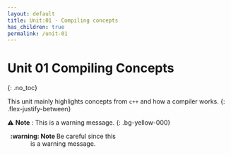 ```yaml
---
layout: default
title: Unit:01 - Compiling concepts
has_children: true
permalink: /unit-01
---
```


# Unit 01 Compiling Concepts
{: .no_toc}

This unit mainly highlights concepts from `c++` and how a compiler works.
{: .flex-justify-between}

:warning: **Note** : This is a warning message.
{: .bg-yellow-000}

<div class="alert alert-warning" role="alert" style="width: 50%; align: right">
  <p style="text-align: center"><strong> :warning: Note </strong>
  Be careful since this is a warning message. </p>
</div>
